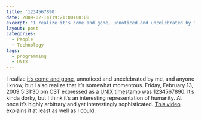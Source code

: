 ```yaml
---
title: '1234567890'
date: 2009-02-14T19:21:00+00:00
excerpt: "I realize it's come and gone, unnoticed and uncelebrated by me, and anyone I know, but I also realize that it's somewhat momentous."
layout: post
categories:
  - People
  - Technology
tags:
  - programming
  - UNIX
---
```


I realize [it&#8217;s come and gone](http://www.1234567890day.com/), unnoticed and uncelebrated by me, and anyone I know, but I also realize that it&#8217;s somewhat momentous. Friday, February 13, 2009 5:31:30 pm CST expressed as a [UNIX](http://www.unix.org/) [timestamp](http://en.wikipedia.org/wiki/Unix_time) was 1234567890. It&#8217;s kinda dorky, but I think it&#8217;s an interesting representation of humanity. At once it&#8217;s highly arbitrary and yet interestingly sophisticated. [This video](http://revision3.com/content/1234567890/) explains it at least as well as I could.
